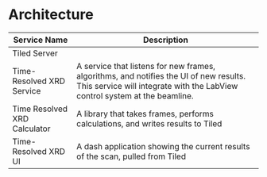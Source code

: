 # Architecture

| Service Name                   | Description                                                                                          |
|--------------------------------|------------------------------------------------------------------------------------------------------|
| Tiled Server                   |                                                                                                      |
| Time-Resolved XRD Service      | A service that listens for new frames, algorithms, and notifies the UI of new results. This service will integrate with the LabView control system at the beamline.                |
| Time Resolved XRD Calculator   | A library that takes frames, performs calculations, and writes results to Tiled                       |
| Time-Resolved XRD UI           | A dash application showing the current results of the scan, pulled from Tiled                         |
